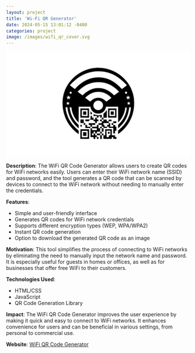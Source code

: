 ```yaml
---
layout: project
title: 'Wi-Fi QR Generator'
date: 2024-05-15 13:01:12 -0400
categories: project
image: /images/wifi_qr_cover.svg
---
```


![WiFi QR Code Generator](/images/wifi_qr_cover.svg)

**Description**: The WiFi QR Code Generator allows users to create QR codes for WiFi networks easily. Users can enter their WiFi network name (SSID) and password, and the tool generates a QR code that can be scanned by devices to connect to the WiFi network without needing to manually enter the credentials.

**Features**:

- Simple and user-friendly interface
- Generates QR codes for WiFi network credentials
- Supports different encryption types (WEP, WPA/WPA2)
- Instant QR code generation
- Option to download the generated QR code as an image

**Motivation**: This tool simplifies the process of connecting to WiFi networks by eliminating the need to manually input the network name and password. It is especially useful for guests in homes or offices, as well as for businesses that offer free WiFi to their customers.

**Technologies Used**:

- HTML/CSS
- JavaScript
- QR Code Generation Library

**Impact**: The WiFi QR Code Generator improves the user experience by making it quick and easy to connect to WiFi networks. It enhances convenience for users and can be beneficial in various settings, from personal to commercial use.

**Website**: [WiFi QR Code Generator](https://dandanilyuk.github.io/wifi_qr_generator/)
